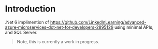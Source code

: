 # Introduction 
.Net 6 implimention of https://github.com/LinkedInLearning/advanced-azure-microservices-dot-net-for-developers-2895129
using minimal APIs, and SQL Server.

> Note, this is currently a work in progress.
